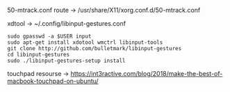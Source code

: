 50-mtrack.conf route -> /usr/share/X11/xorg.conf.d/50-mtrack.conf

xdtool -> ~/.config/libinput-gestures.conf

```
sudo gpasswd -a $USER input
sudo apt-get install xdotool wmctrl libinput-tools
git clone http://github.com/bulletmark/libinput-gestures
cd libinput-gestures
sudo ./libinput-gestures-setup install
```

touchpad resourse -> https://int3ractive.com/blog/2018/make-the-best-of-macbook-touchpad-on-ubuntu/
